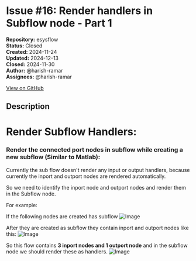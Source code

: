 # Issue #16: Render handlers in Subflow node - Part 1

**Repository:** esysflow  
**Status:** Closed  
**Created:** 2024-11-24  
**Updated:** 2024-12-13  
**Closed:** 2024-11-30  
**Author:** @harish-ramar  
**Assignees:** @harish-ramar  

[View on GitHub](https://github.com/Simtestlab/esysflow/issues/16)

## Description

# Render Subflow Handlers:
### Render the connected port nodes in subflow while creating a new subflow (Similar to Matlab):

Currently the sub flow doesn't render any input or output handlers, because currently the inport and outport nodes are rendered automatically.

So we need to identify the inport node  and outport nodes and render them in the Subflow node.

For example:

If the following nodes are created has subflow
![Image](https://github.com/user-attachments/assets/ff200d0b-b5fe-46b9-a321-feb42e123f50)

After they are created as subflow they contain inport and outport nodes like this:
![Image](https://github.com/user-attachments/assets/9791fa27-e609-4296-a458-3aae8831225e)

So this flow contains **3 inport nodes and 1 outport node** and in the subflow node we should render these as handlers.
![Image](https://github.com/user-attachments/assets/227d1229-6a3f-4b2c-84c5-f869df88b559)
